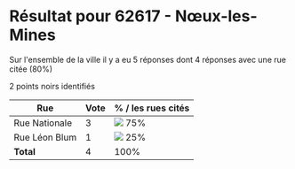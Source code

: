 # Résultat pour 62617 - Nœux-les-Mines

Sur l'ensemble de la ville il y a eu 5 réponses dont 4 réponses avec une rue citée (80%)

2 points noirs identifiés

| Rue | Vote | % / les rues cités|
|-----|------|-------------------|
| Rue Nationale | 3 | <img src="../../img/bar_75.gif" />&nbsp;75%|
| Rue Léon Blum | 1 | <img src="../../img/bar_25.gif" />&nbsp;25%|
| **Total** | 4 | 100%|
